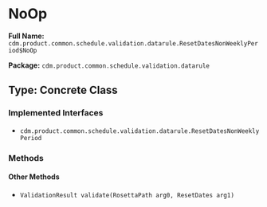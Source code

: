# NoOp

**Full Name:** `cdm.product.common.schedule.validation.datarule.ResetDatesNonWeeklyPeriod$NoOp`

**Package:** `cdm.product.common.schedule.validation.datarule`

## Type: Concrete Class

### Implemented Interfaces

- `cdm.product.common.schedule.validation.datarule.ResetDatesNonWeeklyPeriod`

### Methods

#### Other Methods

- `ValidationResult validate(RosettaPath arg0, ResetDates arg1)`

